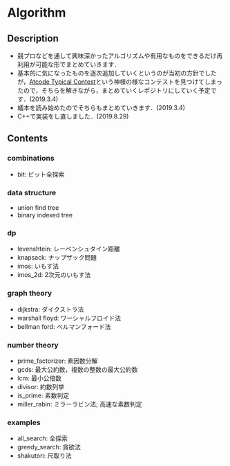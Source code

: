 # Algorithm

## Description

- 競プロなどを通して興味深かったアルゴリズムや有用なものをできるだけ再利用が可能な形でまとめていきます．
- 基本的に気になったものを逐次追加していくというのが当初の方針でしたが，[Atcode Typical Contest](https://atc001.contest.atcoder.jp)という神様の様なコンテストを見つけてしまったので，そちらを解きながら，まとめていくレポジトリにしていく予定です．(2019.3.4)
- 蟻本を読み始めたのでそちらもまとめていきます．(2019.3.4)
- C++で実装をし直しました．(2019.8.29)

## Contents

### combinations

- bit: ビット全探索

### data structure

- union find tree
- binary indexed tree

### dp

- levenshtein: レーベンシュタイン距離
- knapsack: ナップザック問題
- imos: いもす法
- imos_2d: 2次元のいもす法

### graph theory

- dijkstra: ダイクストラ法
- warshall floyd: ワーシャルフロイド法
- bellman ford: ベルマンフォード法

### number theory

- prime_factorizer: 素因数分解
- gcds: 最大公約数，複数の整数の最大公約数
- lcm: 最小公倍数
- divisor: 約数列挙
- is_prime: 素数判定
- miller_rabin: ミラーラビン法; 高速な素数判定

### examples

- all_search: 全探索
- greedy_search: 貪欲法
- shakutori: 尺取り法

